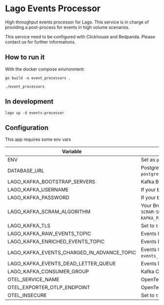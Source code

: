 # Lago Events Processor

High throughput events processor for Lago.
This service is in charge of providing a post-process for events in high volume scenarios.

This service need to be configured with Clickhouse and Redpanda. Please contact us for further informations.


## How to run it

With the docker compose environment:

```shell
go build -o event_processors .

./event_processors
```

## In development

```
lago up -d events-processor
```

## Configuration

This app requires some env vars

|Variable|Description|
|---|---|
|ENV|Set as `production` to not load `.env` file|
| DATABASE_URL | PostgreSQL server URL (eg: `postgresql://lago_user:lago_password@lago_server:5432/lago_db`) |
| LAGO_KAFKA_BOOTSTRAP_SERVERS | Kafka Broker URL with port (eg: `redpanda:9092`) |
| LAGO_KAFKA_USERNAME | If your broker needs auth, your Kafka Username |
| LAGO_KAFKA_PASSWORD | If your broker needs auth, your Kafka password |
| LAGO_KAFKA_SCRAM_ALGORITHM | Your Broker SCRAM algo, supported values are `SCRAM-SHA-256` and `SCRAM-SHA-512`. If your provide a SCRAM Algo, `KAFKA_USERNAME` and `KAFKA_PASSWORD` are required |
| LAGO_KAFKA_TLS | Set to `true` if your broker use a TLS termination |
| LAGO_KAFKA_RAW_EVENTS_TOPIC | Events Kafka Topic (eg: `events_raw`) |
| LAGO_KAFKA_ENRICHED_EVENTS_TOPIC | Events Enriched Kafka Topic (eg: `events_enriched`) |
| LAGO_KAFKA_EVENTS_CHARGED_IN_ADVANCE_TOPIC | Events Charge In Advance Kafka Topic (eg: `events_charge_in_advance`) |
| LAGO_KAFKA_EVENTS_DEAD_LETTER_QUEUE | Events Dead Letter Queue  (eg: `events_dead_letter_queue`) |
| LAGO_KAFKA_CONSUMER_GROUP | Kafka Consumer Group Name for Post Processing |
| OTEL_SERVICE_NAME | OpenTelemetry service name (eg: `events-processor`) |
| OTEL_EXPORTER_OTLP_ENDPOINT | OpenTelemetry server URL |
| OTEL_INSECURE | Set to `true` to use the insecure mode of OpenTelemetry |
